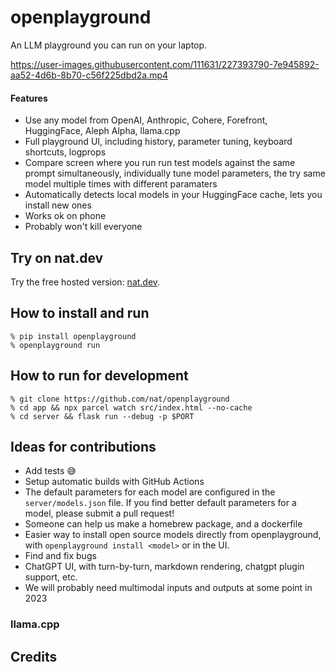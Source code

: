 # openplayground

An LLM playground you can run on your laptop.

https://user-images.githubusercontent.com/111631/227393790-7e945892-aa52-4d6b-8b70-c56f225dbd2a.mp4

#### Features

- Use any model from OpenAI, Anthropic, Cohere, Forefront, HuggingFace, Aleph Alpha, llama.cpp
- Full playground UI, including history, parameter tuning, keyboard shortcuts, logprops
- Compare screen where you run run test models against the same prompt simultaneously, individually tune model parameters, the try same model multiple times with different paramaters
- Automatically detects local models in your HuggingFace cache, lets you install new ones
- Works ok on phone
- Probably won't kill everyone

## Try on nat.dev

Try the free hosted version: [nat.dev](https://nat.dev).

## How to install and run

```
% pip install openplayground
% openplayground run
```

## How to run for development
```
% git clone https://github.com/nat/openplayground
% cd app && npx parcel watch src/index.html --no-cache
% cd server && flask run --debug -p $PORT
```

## Ideas for contributions

- Add tests 😅
- Setup automatic builds with GitHub Actions
- The default parameters for each model are configured in the `server/models.json` file. If you find better default parameters for a model, please submit a pull request!
- Someone can help us make a homebrew package, and a dockerfile
- Easier way to install open source models directly from openplayground, with `openplayground install <model>` or in the UI.
- Find and fix bugs
- ChatGPT UI, with turn-by-turn, markdown rendering, chatgpt plugin support, etc.
- We will probably need multimodal inputs and outputs at some point in 2023

### llama.cpp

## Credits


